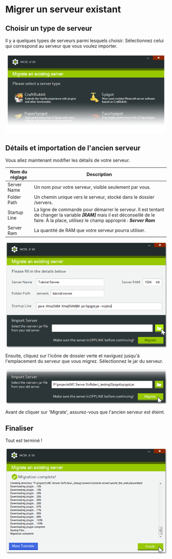 # Migrer un serveur existant

## Choisir un type de serveur

Il y a quelques types de serveurs parmi lesquels choisir. Sélectionnez celui qui correspond au serveur que vous voulez importer.

![Part of a screenshot of the create instance window, slightly faded out towards the bottom](assets/screenshots/migrate_server_type.png)

## Détails et importation de l'ancien serveur

Vous allez maintenant modifier les détails de votre serveur.

Nom du réglage | Description
--- | ---
Server Name | Un nom pour votre serveur, visible seulement par vous.
Folder Path | Un chemin unique vers le serveur, stocké dans le dossier /servers.
Startup Line | La ligne de commande pour démarrer le serveur. Il est tentant de changer la variable ***[RAM]*** mais il est déconseillé de le faire. À la place, utilisez le champ approprié : ***Server Ram***
Server Ram | La quantité de RAM que votre serveur pourra utiliser.


![Screenshot of the migrate instance window where you can change the server settings](assets/screenshots/migrate_server_settings.png)

Ensuite, cliquez sur l'icône de dossier verte et naviguez jusqu'à l'emplacement du serveur que vous migrez. Sélectionnez le jar du serveur.

![Part of a screenshot of the migrate instance window, slightly faded out towards the bottom](assets/screenshots/migrate_server_start.png)

Avant de cliquer sur 'Migrate', assurez-vous que l'ancien serveur est éteint.

## Finaliser

Tout est terminé !

![Screenshot of the create instance window](assets/screenshots/migrate_server_finished.png)
